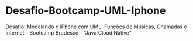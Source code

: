 # Desafio-Bootcamp-UML-Iphone
Desafio: Modelando o iPhone com UML: Funções de Músicas, Chamadas e Internet - Bootcamp Bradesco - "Java Cloud Native"
